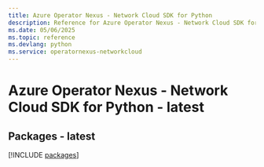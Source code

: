 ```yaml
---
title: Azure Operator Nexus - Network Cloud SDK for Python
description: Reference for Azure Operator Nexus - Network Cloud SDK for Python
ms.date: 05/06/2025
ms.topic: reference
ms.devlang: python
ms.service: operatornexus-networkcloud
---
```

# Azure Operator Nexus - Network Cloud SDK for Python - latest
## Packages - latest
[!INCLUDE [packages](operator-nexus---network-cloud-index.md)]
